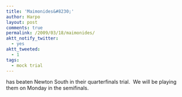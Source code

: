 ```yaml
---
title: 'Maimonides&#8230;'
author: Harpo
layout: post
comments: true
permalink: /2009/03/18/maimonides/
aktt_notify_twitter:
  - yes
aktt_tweeted:
  - 1
tags:
  - mock trial
---
```

has beaten Newton South in their quarterfinals trial.  We will be playing them on Monday in the semifinals.